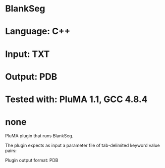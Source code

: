 # BlankSeg
# Language: C++
# Input: TXT
# Output: PDB
# Tested with: PluMA 1.1, GCC 4.8.4
# none

PluMA plugin that runs BlankSeg.

The plugin expects as input a parameter file of tab-delimited keyword value pairs: 

Plugin output format: PDB
